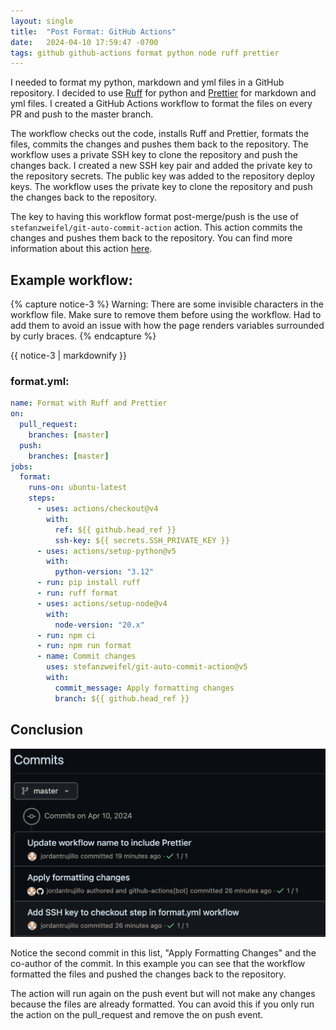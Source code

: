 ```yaml
---
layout: single
title:  "Post Format: GitHub Actions"
date:   2024-04-10 17:59:47 -0700
tags: github github-actions format python node ruff prettier
---
```


I needed to format my python, markdown and yml files in a GitHub repository. I decided to use [Ruff](https://docs.astral.sh/ruff/formatter/) for python and [Prettier](https://prettier.io/) for markdown and yml files. I created a GitHub Actions workflow to format the files on every PR and push to the master branch.

The workflow checks out the code, installs Ruff and Prettier, formats the files, commits the changes and pushes them back to the repository. The workflow uses a private SSH key to clone the repository and push the changes back. I created a new SSH key pair and added the private key to the repository secrets. The public key was added to the repository deploy keys. The workflow uses the private key to clone the repository and push the changes back to the repository.

The key to having this workflow format post-merge/push is the use of `stefanzweifel/git-auto-commit-action` action. This action commits the changes and pushes them back to the repository. You can find more information about this action [here](https://github.com/stefanzweifel/git-auto-commit-action).

## Example workflow:

{% capture notice-3 %}
Warning: There are some invisible characters in the workflow file. Make sure to remove them before using the workflow. Had to add them to avoid an issue with how the page renders variables surrounded by curly braces.
{% endcapture %}

<div class="notice">{{ notice-3 | markdownify }}</div>

### format.yml:

```yml
name: Format with Ruff and Prettier
on:
  pull_request:
    branches: [master]
  push:
    branches: [master]
jobs:
  format:
    runs-on: ubuntu-latest
    steps:
      - uses: actions/checkout@v4
        with:
          ref: ${‎{ github.head_ref }}
          ssh-key: ${‎{ secrets.SSH_PRIVATE_KEY }}
      - uses: actions/setup-python@v5
        with:
          python-version: "3.12"
      - run: pip install ruff
      - run: ruff format
      - uses: actions/setup-node@v4
        with:
          node-version: "20.x"
      - run: npm ci
      - run: npm run format
      - name: Commit changes
        uses: stefanzweifel/git-auto-commit-action@v5
        with:
          commit_message: Apply formatting changes
          branch: ${‎{ github.head_ref }}
```

## Conclusion

![alt text](../assets/images/format-commits.png)

Notice the second commit in this list, "Apply Formatting Changes" and the co-author of the commit. In this example you can see that the workflow formatted the files and pushed the changes back to the repository. 

The action will run again on the push event but will not make any changes because the files are already formatted. You can avoid this if you only run the action on the pull_request and remove the on push event. 
